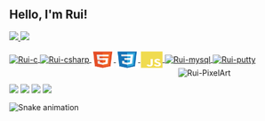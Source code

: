 ## Hello, I'm Rui!
 <div>
  <a href="https://github.com/Ruimmp">
  <img height="180em" src="https://github-readme-stats.vercel.app/api?username=Ruimmp&show_icons=true&theme=tokyonight&include_all_commits=true&count_private=true"/>
  <img height="180em" src="https://github-readme-stats.vercel.app/api/top-langs/?username=Ruimmp&layout=compact&langs_count=7&theme=tokyonight"/>
</div>

<div style="display: inline_block"><br>
  <img align="center" alt="Rui-c" height="30" width="40" src="https://cdn.jsdelivr.net/gh/devicons/devicon/icons/c/c-original.svg"/>
  <img align="center" alt="Rui-csharp" height="30" width="40" src="https://cdn.jsdelivr.net/gh/devicons/devicon/icons/csharp/csharp-original.svg"/>
  <img align="center" alt="Rui-html5" height="30" width="40" src="https://raw.githubusercontent.com/devicons/devicon/master/icons/html5/html5-original.svg">
  <img align="center" alt="Rui-css3" height="30" width="40" src="https://raw.githubusercontent.com/devicons/devicon/master/icons/css3/css3-original.svg">
  <img align="center" alt="Rui-javascript" height="30" width="40" src="https://raw.githubusercontent.com/devicons/devicon/master/icons/javascript/javascript-plain.svg">
  <img align="center" alt="Rui-mysql" height="30" width="40" src="https://cdn.jsdelivr.net/gh/devicons/devicon/icons/mysql/mysql-original.svg"/>
  <img align="center" alt="Rui-putty" height="30" width="40" src="https://cdn.jsdelivr.net/gh/devicons/devicon/icons/putty/putty-original.svg"/>
  
  <img align="right" alt="Rui-PixelArt" src="https://cdn.discordapp.com/attachments/855772160931921920/886725750131150858/Rui.png" width="200">
  <!--
  <img align="center" alt="Rui-php" height="30" width="40" src="https://cdn.jsdelivr.net/gh/devicons/devicon/icons/php/php-original.svg" />
  <img align="center" alt="Rui-java" height="30" width="40" src="https://cdn.jsdelivr.net/gh/devicons/devicon/icons/java/java-original.svg" />
  -->

</div>
  
  ## 
  
<div>
  <a href="https://www.youtube.com/channel/UCp7TYN2yA6tPmva2Eq0LzrA" target="_blank"><img src="https://img.shields.io/badge/YouTube-FF0000?style=for-the-badge&logo=youtube&logoColor=white" target="_blank"></a>
  <a href="https://music.youtube.com/channel/UCp7TYN2yA6tPmva2Eq0LzrA"><img src="https://img.shields.io/badge/YouTube_Music-FF0000?style=for-the-badge&logo=youtube-music&logoColor=white" target="_blank"></a>
  <a href = "mailto:ruimmpereira2002@gmail.com"><img src="https://img.shields.io/badge/-Gmail-%23333?style=for-the-badge&logo=gmail&logoColor=white" target="_blank"></a>
  <a href="https://www.crunchyroll.com/user/Ruimmp"><img src="https://img.shields.io/badge/Crunchyroll-F47521?style=for-the-badge&logo=crunchyroll&logoColor=white" target="_blank"></a>
  
  ![Snake animation](https://github.com/Ruimmp/Ruimmp)
  
</div>
  
  
<!--
  <a href="https://instagram.com/username" target="_blank"><img src="https://img.shields.io/badge/-Instagram-%23E4405F?style=for-the-badge&logo=instagram&logoColor=white" target="_blank"></a>
  <a href="https://www.twitch.tv/rafaballerinii" target="_blank"><img src="https://img.shields.io/badge/Twitch-9146FF?style=for-the-badge&logo=twitch&logoColor=white" target="_blank"></a>
  <a href="https://discord.gg/invitecode" target="_blank"><img src="https://img.shields.io/badge/Discord-7289DA?style=for-the-badge&logo=discord&logoColor=white" target="_blank"></a> 
-->
